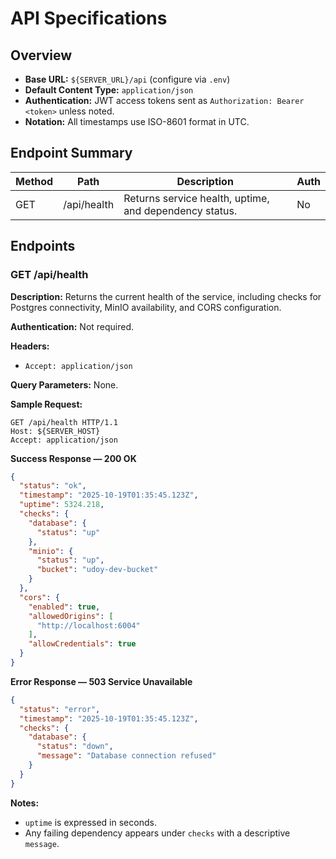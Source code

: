 # API Specifications

## Overview
- **Base URL:** `${SERVER_URL}/api` (configure via `.env`)
- **Default Content Type:** `application/json`
- **Authentication:** JWT access tokens sent as `Authorization: Bearer <token>` unless noted.
- **Notation:** All timestamps use ISO-8601 format in UTC.

## Endpoint Summary
| Method | Path         | Description                                             | Auth |
| ------ | ------------ | ------------------------------------------------------- | ---- |
| GET    | /api/health  | Returns service health, uptime, and dependency status. | No   |

## Endpoints

### GET /api/health
**Description:** Returns the current health of the service, including checks for Postgres connectivity, MinIO availability, and CORS configuration.

**Authentication:** Not required.

**Headers:**
- `Accept: application/json`

**Query Parameters:** None.

**Sample Request:**
```
GET /api/health HTTP/1.1
Host: ${SERVER_HOST}
Accept: application/json
```

**Success Response — 200 OK**
```json
{
  "status": "ok",
  "timestamp": "2025-10-19T01:35:45.123Z",
  "uptime": 5324.218,
  "checks": {
    "database": {
      "status": "up"
    },
    "minio": {
      "status": "up",
      "bucket": "udoy-dev-bucket"
    }
  },
  "cors": {
    "enabled": true,
    "allowedOrigins": [
      "http://localhost:6004"
    ],
    "allowCredentials": true
  }
}
```

**Error Response — 503 Service Unavailable**
```json
{
  "status": "error",
  "timestamp": "2025-10-19T01:35:45.123Z",
  "checks": {
    "database": {
      "status": "down",
      "message": "Database connection refused"
    }
  }
}
```

**Notes:**
- `uptime` is expressed in seconds.
- Any failing dependency appears under `checks` with a descriptive `message`.
